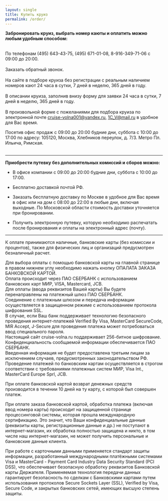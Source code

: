 ```yaml
---
layout: single
title: Купить круиз
permalink: /order/
---
```


**Забронировать круиз, выбрать номер каюты и оплатить можно любым удобным способом:**   
&#8203;   
   
По телефонам (495) 643-43-75, (495) 671-01-08, 8-916-349-71-06 с 09:00 до 20:00.   
&#8203;   
Заказать обратный звонок.   
&#8203;    
На сайте в подборе круиза без регистрации с реальным наличием номеров кают 24 часа в сутки, 7 дней в неделю, 365 дней в году.   
&#8203;   
В описании круиза, заполнив внизу форму для заявки 24 часа в сутки, 7 дней в неделю, 365 дней в году.    
&#8203;   
В произвольной форме с пожеланиями для подбора круиза по электронной почте cruise-volna001@yandex.ru, 1C_V@mail.ru в удобное для Вас время. 

Посетив офис продаж с 09:00 до 20:00 будние дни, суббота с 10:00 до 17:00 по адресу: 105120, Москва, Хлебников переулок, д. 7/3. Метро Пл. Ильича, Римская.  
&#8203;

*****

**Приобрести путевку без дополнительных комиссий и сборов можно:**   

* В офисе компании с 09:00 до 20:00 будние дни, суббота с 10:00 до 17:00.

* Бесплатно доставкой почтой РФ.

* Заказать бесплатную доставку по Москве в удобное для Вас время в офис или на дом с 08:00 до 22:00 в любые дни, включая выходные. По Московской области стоимость доставки уточняется при бронировании.

* Получить электронную путевку, которую необходимо распечатать после бронирования и оплаты на электронный адрес (почту).

*****

К оплате принимаются наличные, банковские карты (без комиссии и процентов), также для физических лиц и организаций предусмотрен безналичный расчет.

Для выбора оплаты с помощью банковской карты на главной странице в правом нижнем углу необходимо нажать кнопку ОПАЛАТА ЗАКАЗА БАНКОВСКОЙ КАРТОЙ.  
Оплата происходит через ПАО СБЕРБАНК с использованием банковских карт МИР, VISA, Mastercard, JCB.  
Для оплаты (ввода реквизитов Вашей карты) Вы будете перенаправлены на платежный шлюз ПАО СБЕРБАНК.  
Соединение с платежным шлюзом и передача информации осуществляется в защищенном режиме с использованием протокола шифрования SSL.  
В случае, если Ваш банк поддерживает технологию безопасного проведения интернет-платежей Verified By Visa, MasterCard SecureCode, MIR Accept, J-Secure для проведения платежа может потребоваться ввод специального пароля.  
Настоящий сайт cruise-volna.ru поддерживает 256-битное шифрование.
Конфиденциальность сообщаемой информации обеспечивается ПАО СБЕРБАНК.  
Введенная информация не будет предоставлена третьим лицам за исключением случаев, предусмотренных законодательством РФ.  
Проведение платежей по банковским картам осуществляется в строгом соответствии с требованиями платежных систем МИР, Visa Int., MasterCard Europe Sprl, JCB. 
 
При оплате банковской картой возврат денежных средств производится в течении 10 дней на ту карту, с которой был совершен платеж.  

При оплате заказа банковской картой, обработка платежа (включая ввод номера карты) происходит на защищенной странице процессинговой системы, которая прошла международную сертификацию. Это значит, что Ваши конфиденциальные данные (реквизиты карты, регистрационные данные и др.) не поступают в интернет-магазин, их обработка полностью защищена и никто, в том числе наш интернет-магазин, не может получить персональные и банковские данные клиента.

При работе с карточными данными применяется стандарт защиты информации, разработанный международными платёжными системами Visa и MasterCard - Payment Card Industry Data Security Standard (PCI DSS), что обеспечивает безопасную обработку реквизитов Банковской карты Держателя. Применяемая технология передачи данных гарантирует безопасность по сделкам с Банковскими картами путем использования протоколов Secure Sockets Layer (SSL), Verified by Visa, Secure Code, и закрытых банковских сетей, имеющих высшую степень защиты.

